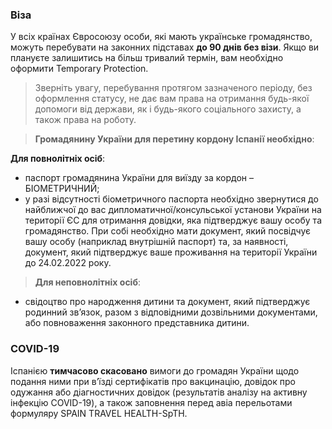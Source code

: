 ### Віза
У всіх країнах Євросоюзу особи, які мають українське громадянство, можуть перебувати на законних підставах **до 90 днів без візи**. Якщо ви плануєте залишитись на більш тривалий термін, вам необхідно оформити Temporary Protection.
>Зверніть увагу, перебування протягом зазначеного періоду, без оформлення статусу, не дає вам права на отримання будь-якої допомоги від держави, як і будь-якого соціального захисту, а також права на роботу.

>**Громадянину України для перетину кордону Іспанії необхідно**:

**Для повнолітніх осіб**:
* паспорт громадянина України для виїзду за кордон – БІОМЕТРИЧНИЙ;
* у разі відсутності біометричного паспорта необхідно звернутися до найближчої до вас дипломатичної/консульської установи України на території ЄС для отримання довідки, яка підтверджує вашу особу та громадянство. При собі необхідно мати документ, який посвідчує вашу особу (наприклад внутрішній паспорт) та, за наявності, документ, який підтверджує ваше проживання на території України до 24.02.2022 року.
>**Для неповнолітніх осіб**:
* свідоцтво про народження дитини та документ, який підтверджує родинний зв’язок, разом з відповідними дозвільними документами, або повноваження законного представника дитини.

### COVID-19
Іспанією **тимчасово скасовано** вимоги до громадян України щодо подання ними при в’їзді сертифікатів про вакцинацію, довідок про одужання або діагностичних довідок (результатів аналізу на активну інфекцію COVID-19), а також заповнення перед авіа перельотами формуляру SPAIN TRAVEL HEALTH-SpTH.
